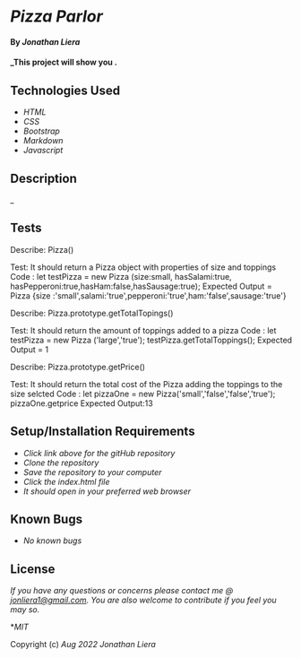 # _Pizza Parlor_

#### By _**Jonathan Liera**_

#### _This project will show you .

## Technologies Used

* _HTML_
* _CSS_
* _Bootstrap_
* _Markdown_
* _Javascript_

## Description

_

## Tests

Describe: Pizza()

Test: It should return a Pizza object with properties of size and toppings
Code : let testPizza = new Pizza (size:small, hasSalami:true, hasPepperoni:true,hasHam:false,hasSausage:true);
Expected Output = Pizza {size :'small',salami:'true',pepperoni:'true',ham:'false',sausage:'true'}

Describe: Pizza.prototype.getTotalTopings()

Test: It should return the amount of toppings added to a pizza
Code : let testPizza = new Pizza ('large','true');
testPizza.getTotalToppings();
Expected Output = 1

Describe: Pizza.prototype.getPrice()

Test: It should return the total cost of the Pizza adding the toppings to the size selcted
Code : let pizzaOne = new Pizza('small','false','false','true');
pizzaOne.getprice
Expected Output:13


## Setup/Installation Requirements

* _Click link above for the gitHub repository_
* _Clone the repository_
* _Save the repository to your computer_
* _Click the index.html file_
* _It should open in your preferred web browser_

## Known Bugs

* _No known bugs_

## License

_If you have any questions or concerns please contact me @ jonliera1@gmail.com. You are also welcome to contribute if you feel you may so._

*_MIT_

Copyright (c) _Aug 2022_ _Jonathan Liera_